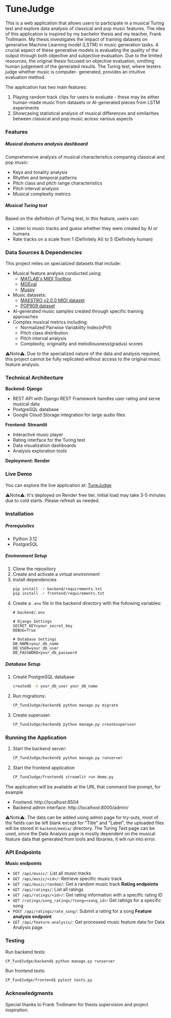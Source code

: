 # TuneJudge

This is a web application that allows users to participate in a musical Turing test and explore data analysis of
classical and pop music features. The idea of this application is inspired by my bachelor thesis and my teacher, Frank
Trollmann.
My thesis investigates the impact of training datasets on generative Machine Learning model (LSTM) in music
generation tasks. A crucial aspect of these generative models is evaluating the quality of the output through both
objective and subjective evaluation. Due to the limited resources, the original thesis focused on objective evaluation,
omitting human judgement of the generated results. The Turing test, where testers judge whether music is computer-
generated, provides an intuitive evaluation method.

The application has two main features:
1. Playing random track clips for users to evaluate - these may be either human-made music from datasets or AI-generated
pieces from LSTM experiments
2. Showcasing statistical analysis of musical differences and similarities between classical and pop music across
various aspects

### Features
##### Musical deatures analysis dashboard
Comprehensive analysis of musical characteristics comparing classical and pop music:
- Keys and tonality analysis
- Rhythm and temporal patterns
- Pitch class and pitch range characteristics
- Pitch interval analysis
- Musical complexity metrics

##### Musical Turing test
Based on the definition of Turing test, in this feature, users can:
- Listen to music tracks and guess whether they were created by AI or humans
- Rate tracks on a scale from 1 (Definitely AI) to 5 (Definitely human)

### Data Sources & Dependencies
This project relies on specialized datasets that include:
- Musical feature analysis conducted using:
  - [MATLAB's MIDI Toolbox](https://github.com/miditoolbox/1.1)
  - [MGEval](https://github.com/RichardYang40148/mgeval)
  - [Muspy](https://github.com/salu133445/muspy)
- Music datasets:
  - [MAESTRO v2.0.0 MIDI dataset](https://magenta.tensorflow.org/datasets/maestro#v200)
  - [POP909 dataset](https://github.com/music-x-lab/POP909-Dataset) 
- AI-generated music samples created through specific training approaches
- Complex musical metrics including:
  - Normalized Pairwise Variability Index(nPVI)
  - Pitch class distribution
  - Pitch interval analysis
  - Complexity, originality and melodiousness(gradus) scores

⚠️Note⚠️: Due to the specialized nature of the data and analysis required, this project cannot be fully replicated
without access to the original music feature analysis.

### Technical Architecture
**Backend: Django**
- REST API with Django REST Framework handles user rating and serve musical data
- PostgreSQL database
- Google Cloud Storage integration for large audio files

**Frontend: Streamlit**
- Interactive music player
- Rating interface for the Turing test
- Data visualization dashboards
- Analysis exploration tools

**Deployment: Render**

### Live Demo
You can explore the live application at: [TuneJudge](https://tunejudge.onrender.com)

⚠️Note⚠️: It's deployed on Render free tier. Initial load may take 3-5 minutes due to cold starts. Please refresh as
needed.

### Installation
##### Prerequisites
- Python 3.12
- PostgreSQL
##### Environment Setup
1. Clone the repository
2. Create and activate a virtual environment
3. Install dependencies
    ```bash
    pip install -r backend/requirements.txt
    pip install -r frontend/requirements.txt
    ```
4. Create a `.env` file in the backend directory with the following variables:
    ```plaintext
    # backend/.env
    
    # Django Settings
    SECRET_KEY=your_secret_key
    DEBUG=True
    
    # Database Settings
    DB_NAME=your_db_name
    DB_USER=your_db_user
    DB_PASSWORD=your_db_password
    ```
##### Database Setup
1. Create PostgreSQL database:
    ```bash
    createdb -U your_db_user your_db_name
    ```
2. Run migrations:
    ```bash
    CP_TundJudge/backend$ python manage.py migrate
    ```
3. Create superuser:
    ```bash
    CP_TundJudge/backend$ python manage.py createsuperuser
    ```

### Running the Application
1. Start the backend server:
    ```bash
    CP_TundJudge/backend$ python manage.py runserver
    ```
2. Start the frontend application
    ```bash
    CP_TundJudge/frontend$ streamlit run Home.py
    ```
The application will be available at the URL that command line prompt, for example
- Frontend: http://localhost:8504
- Backend admin interface: http://localhost:8000/admin/

⚠️Note⚠️: The data can be added using admin page for try-outs, most of the fields can be left blank except for "Title" 
and "Label", the uploaded files will be stored in `backend/media/` directory. The Turing Test page can be used, since 
the Data Analysis page is mostly dependent on the musical feature data that generated from tools and libraries, it will
run into error.

### API Endpoints
**Music endpoints**
- `GET /api/music/`: List all music tracks
- `GET /api/music/<id>/`: Retrieve specific music track
- `GET /api/music/random/`: Get a random music track
**Rating endpoints**
- `GET /api/ratings/`: List all ratings
- `GET /api/ratings/<id>/`: Get rating information with a specific rating ID
- `GET /ratings/song_ratings/?song=<song_id>`: Get ratings for a specific song
- `POST /api/ratings/rate_song/`: Submit a rating for a song
**Feature analysis endpoint**
- `GET /api/feature-analysis/`: Get processed music feature data for Data Analysis page

### Testing
Run backend tests:
```bash
CP_TundJudge/backend$ python manage.py runserver
```
Run frontend tests:
```bash
CP_TundJudge/frontend$ pytest tests.py
```

### Acknowledgments
Special thanks to Frank Trollmann for thesis supervision and project inspiration.

